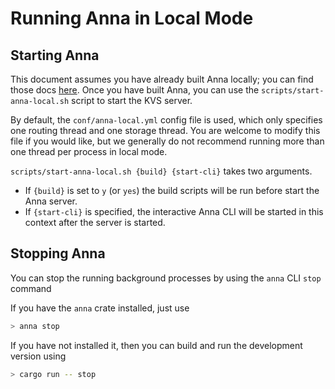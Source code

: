 # Running Anna in Local Mode
## Starting Anna
This document assumes you have already built Anna locally; you can find those docs [here](building-anna.md). 
Once you have built Anna, you can use the `scripts/start-anna-local.sh` script to start the KVS server. 

By default, the `conf/anna-local.yml` config file is used, which only specifies one routing thread and one storage thread. 
You are welcome to modify this file if you would like, but we generally do not recommend running more than one 
thread per process in local mode.

`scripts/start-anna-local.sh {build} {start-cli}` takes two arguments. 
* If `{build}` is set to `y` (or `yes`) the build scripts will be run before start the Anna server. 
* If `{start-cli}` is specified, the interactive Anna CLI will be started in this context after the server is started.

## Stopping Anna
You can stop the running background processes by using the `anna` CLI `stop` command

If you have the `anna` crate installed, just use
```bash
> anna stop
```

If you have not installed it, then you can build and run the development version using
```bash
> cargo run -- stop
```